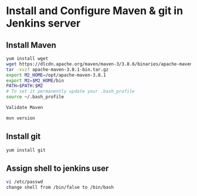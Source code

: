 # Install and Configure Maven & git in Jenkins server

## Install Maven
```sh
yum install wget
wget https://dlcdn.apache.org/maven/maven-3/3.8.6/binaries/apache-maven-3.8.6-bin.tar.gz
tar -xvzf apache-maven-3.8.1-bin.tar.gz
export M2_HOME=/opt/apache-maven-3.8.1
export M2=$M2_HOME/bin
PATH=$PATH:$M2
# To set it permanently update your .bash_profile
source ~/.bash_profile

Validate Maven

mvn version
```

## Install git
```sh
yum install git


```

## Assign shell to jenkins user

```sh
vi /etc/passwd
change shell from /bin/false to /bin/bash
```

